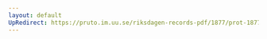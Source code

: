 ```yaml
---
layout: default
UpRedirect: https://pruto.im.uu.se/riksdagen-records-pdf/1877/prot-1877--fk--031/prot-1877--fk--031_014.pdf
---
```


